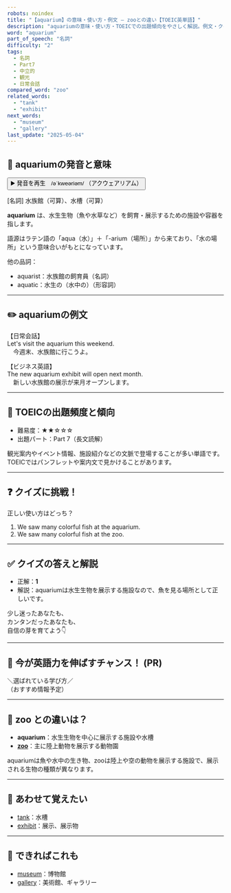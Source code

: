 ```yaml
---
robots: noindex
title: "【aquarium】の意味・使い方・例文 ― zooとの違い【TOEIC英単語】"
description: "aquariumの意味・使い方・TOEICでの出題傾向をやさしく解説。例文・クイズ付きでzooとの違いもわかりやすく学べます。"
word: "aquarium"
part_of_speech: "名詞"
difficulty: "2"
tags:
  - 名詞
  - Part7
  - 中立的
  - 観光
  - 日常会話
compared_word: "zoo"
related_words:
  - "tank"
  - "exhibit"
next_words:
  - "museum"
  - "gallery"
last_update: "2025-05-04"
---
```


## 🔰 aquariumの発音と意味

<button class="play-audio" onclick="playTTS('aquarium')">
  <span class="play-audio-main">
    ▶️ 発音を再生　/əˈkweəriəm/
  </span>
  <span class="play-audio-sub">
    （アクウェアリアム）
  </span>
</button>

[名詞] 水族館（可算）、水槽（可算）

**aquarium** は、水生生物（魚や水草など）を飼育・展示するための施設や容器を指します。

語源はラテン語の「aqua（水）」＋「-arium（場所）」から来ており、「水の場所」という意味合いがもとになっています。

他の品詞：  
- aquarist：水族館の飼育員（名詞）
- aquatic：水生の（水中の）（形容詞）

---

## ✏️ aquariumの例文

【日常会話】  
Let's visit the aquarium this weekend.  
　今週末、水族館に行こうよ。

【ビジネス英語】  
The new aquarium exhibit will open next month.  
　新しい水族館の展示が来月オープンします。

---

## 🎯 TOEICの出題頻度と傾向

- 難易度：★★☆☆☆
- 出題パート：Part 7（長文読解）

観光案内やイベント情報、施設紹介などの文脈で登場することが多い単語です。TOEICではパンフレットや案内文で見かけることがあります。

---

## ❓ クイズに挑戦！

正しい使い方はどっち？

1. We saw many colorful fish at the aquarium.  
2. We saw many colorful fish at the zoo.

---

## ✅ クイズの答えと解説

- 正解：**1**
- 解説：aquariumは水生生物を展示する施設なので、魚を見る場所として正しいです。

少し迷ったあなたも、  
カンタンだったあなたも、  
自信の芽を育てよう👇️

---

## 🚀 今が英語力を伸ばすチャンス！ (PR)

<div class="info-center">
＼選ばれている学び方／<br>  
（おすすめ情報予定）
</div>

---

## 🤔  zoo との違いは？

- **aquarium**：水生生物を中心に展示する施設や水槽
- **[zoo](/word/zoo/)**：主に陸上動物を展示する動物園

aquariumは魚や水中の生き物、zooは陸上や空の動物を展示する施設で、展示される生物の種類が異なります。

---

## 🧩 あわせて覚えたい

- [tank](/word/tank/)：水槽
- [exhibit](/word/exhibit/)：展示、展示物

---

## 📖 できればこれも

- [museum](/word/museum/)：博物館
- [gallery](/word/gallery/)：美術館、ギャラリー

<!-- cvid: aid16_bid31 -->
